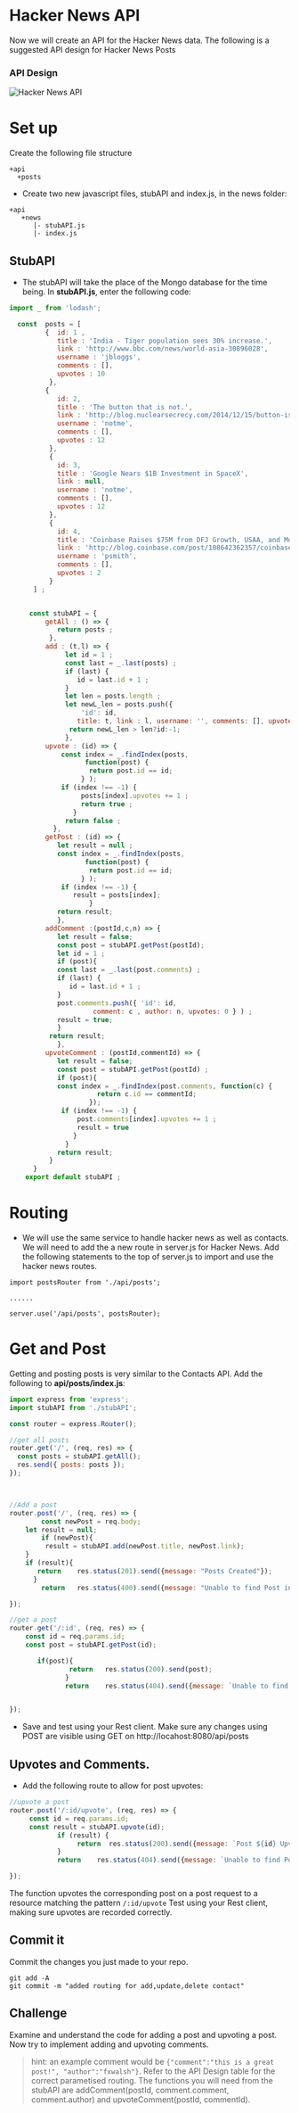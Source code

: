 # Hacker News API

Now we will create an API for the Hacker News data. The following is a suggested API design for Hacker News Posts

### API Design

![Hacker News API](./img/hacker_api.png)

# Set up
Create the following file structure

```script
+api
  +posts
```


+ Create two new javascript files, stubAPI and index.js, in the news folder:

```script
+api
   +news
      |- stubAPI.js
      |- index.js
```

## StubAPI

+ The stubAPI will take the place of the Mongo database for the time being. In **stubAPI.js**, enter the following code:

```javascript
import _ from 'lodash';

  const  posts = [
         {  id: 1 ,
            title : 'India - Tiger population sees 30% increase.',
            link : 'http://www.bbc.com/news/world-asia-30896028',
            username : 'jbloggs',
            comments : [],
            upvotes : 10
          },
         {
            id: 2,
            title : 'The button that is not.',
            link : 'http://blog.nuclearsecrecy.com/2014/12/15/button-isnt/',
            username : 'notme',
            comments : [],
            upvotes : 12
          },
          {
            id: 3,
            title : 'Google Nears $1B Investment in SpaceX',
            link : null,
            username : 'notme',
            comments : [],
            upvotes : 12
          },
          {
            id: 4,
            title : 'Coinbase Raises $75M from DFJ Growth, USAA, and More',
            link : 'http://blog.coinbase.com/post/108642362357/coinbase-raises-75m-from-dfj-growth-usaa-nyse',
            username : 'psmith',  
            comments : [],
            upvotes : 2
          }
      ] ;


     const stubAPI = {
         getAll : () => {
            return posts ;
          },
         add : (t,l) => {
              let id = 1 ;
              const last = _.last(posts) ;
              if (last) {
                 id = last.id + 1 ;
              }
              let len = posts.length ;
              let newL_len = posts.push({
                  'id': id,  
                 title: t, link : l, username: '', comments: [], upvotes: 0 }) ;
               return newL_len > len?id:-1;
              },
         upvote : (id) => {
             const index = _.findIndex(posts,
                   function(post) {
                    return post.id == id;
                  } );   
             if (index !== -1) {                 
                  posts[index].upvotes += 1 ;
                  return true ;
                }
              return false ;
           },
         getPost : (id) => {
            let result = null ;
            const index = _.findIndex(posts,
                   function(post) {
                    return post.id == id;
                  } );     
             if (index !== -1) {                
                result = posts[index];
                    }
            return result;            
            },
         addComment :(postId,c,n) => {
            let result = false;
            const post = stubAPI.getPost(postId);
            let id = 1 ;
            if (post){
            const last = _.last(post.comments) ;
            if (last) {
               id = last.id + 1 ;
            }
            post.comments.push({ 'id': id,  
                     comment: c , author: n, upvotes: 0 } ) ;
            result = true;
            }
          return result;
            },
         upvoteComment : (postId,commentId) => {
            let result = false;
            const post = stubAPI.getPost(postId) ;
            if (post){
            const index = _.findIndex(post.comments, function(c) {
                      return c.id == commentId;
                    });  
             if (index !== -1) {                 
                 post.comments[index].upvotes += 1 ;
                 result = true
                }
              }
            return result;
          }
      }
    export default stubAPI ;
```

# Routing

+ We will use the same service to handle hacker news as well as contacts. We will need to add the  a new route in server.js for Hacker News. Add the following statements to the top of server.js to import and use the hacker news routes.

```script
import postsRouter from './api/posts';

......

server.use('/api/posts', postsRouter);
```

# Get and Post

Getting and posting posts is very similar to the Contacts API. Add the following to **api/posts/index.js**:

```javascript
import express from 'express';
import stubAPI from './stubAPI';

const router = express.Router();

//get all posts
router.get('/', (req, res) => {
  const posts = stubAPI.getAll();
  res.send({ posts: posts });
});



//Add a post
router.post('/', (req, res) => {
		const newPost = req.body;
    let result = null;
		if (newPost){
         result = stubAPI.add(newPost.title, newPost.link);
    }    
    if (result){
       return    res.status(201).send({message: "Posts Created"});
      }
      	return   res.status(400).send({message: "Unable to find Post in request. No Post Found in body"});

});

//get a post
router.get('/:id', (req, res) => {
    const id = req.params.id;
    const post = stubAPI.getPost(id);

       if(post){
               return   res.status(200).send(post);
              }
              return    res.status(404).send({message: `Unable to find Post ${id}`});


});
```

+ Save and test using your Rest client. Make sure any changes using POST are visible using GET on http://locahost:8080/api/posts

## Upvotes and Comments.

+ Add the following route to allow for post upvotes:

```javascript
//upvote a post
router.post('/:id/upvote', (req, res) => {
	 const id = req.params.id;
	 const result = stubAPI.upvote(id);
            if (result) {
                 return  res.status(200).send({message: `Post ${id} Upvoted`});
            }
            return    res.status(404).send({message: `Unable to find Post ${id}`});

});
```

The function upvotes the corresponding post on a post request to a resource matching the pattern ``/:id/upvote``
Test using your Rest client, making sure upvotes are recorded correctly.

## Commit it

Commit the changes you just made to your repo.

```
git add -A
git commit -m "added routing for add,update,delete contact"
```

## Challenge

Examine and understand the code for adding a post and upvoting a post. Now try to implement adding and upvoting comments.

> hint: an example comment would be ``{"comment":"this is a great post!", "author":"fxwalsh"}``. Refer to the API Design table for the correct parametised routing. The functions you will need from the stubAPI are addComment(postId, comment.comment, comment.author) and upvoteComment(postId, commentId).
